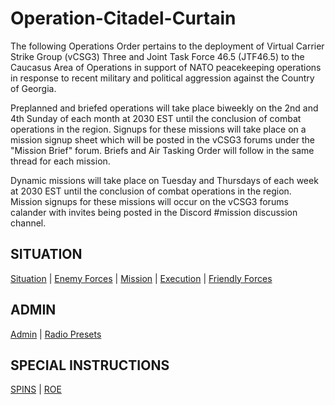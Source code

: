 # Operation-Citadel-Curtain
The following Operations Order pertains to the deployment of Virtual Carrier Strike Group (vCSG3) Three and Joint Task Force 46.5 (JTF46.5) to the Caucasus Area of Operations in support of NATO peacekeeping operations in response to recent military and political aggression against the Country of Georgia. 

Preplanned and briefed operations will take place biweekly on the 2nd and 4th Sunday of each month at 2030 EST until the conclusion of combat operations in the region. Signups for these missions will take place on a mission signup sheet which will be posted in the vCSG3 forums under the "Mission Brief" forum. Briefs and Air Tasking Order will follow in the same thread for each mission.

Dynamic missions will take place on Tuesday and Thursdays of each week at 2030 EST until the conclusion of combat operations in the region. Mission signups for these missions will occur on the vCSG3 forums calander with invites being posted in the Discord #mission discussion channel.

## SITUATION
[Situation](Docs/Situation) | [Enemy Forces](Docs/Enemy_Forces) | [Mission](Docs/Mission) | [Execution](Docs/Execution) | [Friendly Forces](Docs/Friendly_Forces) 

## ADMIN
[Admin](Docs/Admin) | [Radio Presets](Docs/Presets)

## SPECIAL INSTRUCTIONS
[SPINS](Docs/SPINS) | [ROE](Docs/ROE)



